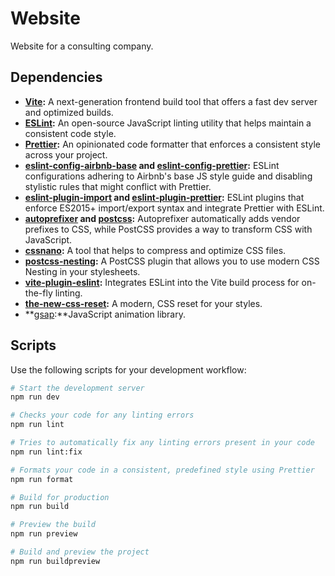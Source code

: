 # Website

Website for a consulting company.

## Dependencies

- **[Vite](https://vitejs.dev/):** A next-generation frontend build tool that offers a fast dev server and optimized builds.
- **[ESLint](https://eslint.org/):** An open-source JavaScript linting utility that helps maintain a consistent code style.
- **[Prettier](https://prettier.io/):** An opinionated code formatter that enforces a consistent style across your project.
- **[eslint-config-airbnb-base](https://www.npmjs.com/package/eslint-config-airbnb-base) and [eslint-config-prettier](https://www.npmjs.com/package/eslint-config-prettier):** ESLint configurations adhering to Airbnb's base JS style guide and disabling stylistic rules that might conflict with Prettier.
- **[eslint-plugin-import](https://www.npmjs.com/package/eslint-plugin-import) and [eslint-plugin-prettier](https://www.npmjs.com/package/eslint-plugin-prettier):** ESLint plugins that enforce ES2015+ import/export syntax and integrate Prettier with ESLint.
- **[autoprefixer](https://www.npmjs.com/package/autoprefixer) and [postcss](https://postcss.org/):** Autoprefixer automatically adds vendor prefixes to CSS, while PostCSS provides a way to transform CSS with JavaScript.
- **[cssnano](https://cssnano.co/):** A tool that helps to compress and optimize CSS files.
- **[postcss-nesting](https://www.npmjs.com/package/postcss-nesting):** A PostCSS plugin that allows you to use modern CSS Nesting in your stylesheets.
- **[vite-plugin-eslint](https://www.npmjs.com/package/vite-plugin-eslint):** Integrates ESLint into the Vite build process for on-the-fly linting.
- **[the-new-css-reset](https://elad2412.github.io/the-new-css-reset/):** A modern, CSS reset for your styles.
- **[gsap](https://gsap.com/):**JavaScript animation library.

## Scripts

Use the following scripts for your development workflow:

```bash
# Start the development server
npm run dev

# Checks your code for any linting errors
npm run lint

# Tries to automatically fix any linting errors present in your code
npm run lint:fix

# Formats your code in a consistent, predefined style using Prettier
npm run format

# Build for production
npm run build

# Preview the build
npm run preview

# Build and preview the project
npm run buildpreview
```
